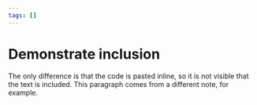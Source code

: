 ```yaml
---
tags: []
---
```

# Demonstrate inclusion

The only difference is that the code is pasted inline, so it is not visible that the text is included. This paragraph comes from a different note, for example.